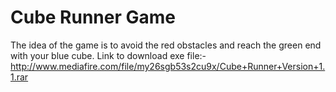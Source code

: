 # Cube Runner Game
The idea of the game is to avoid the red obstacles and reach the green end with your blue cube.
Link to download exe file:-
    http://www.mediafire.com/file/my26sgb53s2cu9x/Cube+Runner+Version+1.1.rar
